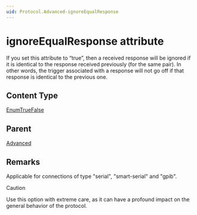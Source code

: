 ```yaml
---
uid: Protocol.Advanced-ignoreEqualResponse
---
```


# ignoreEqualResponse attribute

If you set this attribute to “true”, then a received response will be ignored if it is identical to the response received previously (for the same pair). In other words, the trigger associated with a response will not go off if that response is identical to the previous one.

## Content Type

[EnumTrueFalse](xref:Protocol-EnumTrueFalse)

## Parent

[Advanced](xref:Protocol.Advanced)

## Remarks

Applicable for connections of type "serial", "smart-serial" and "gpib".

> [!CAUTION]
> Use this option with extreme care, as it can have a profound impact on the general behavior of the protocol.
